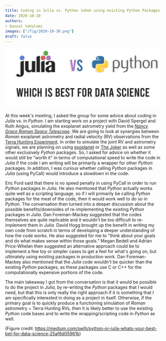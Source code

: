 ```yaml
---
title: Coding in Julia vs. Python (when using existing Python Packages)
date: 2020-10-30
authors:
- Daniel Yahalomi
images: ["/fig/2020-10-30.png"]
draft: false
---
```


![img](/fig/2020-10-30.png)

At this week's meeting, I asked the group for some advice about coding in _Julia_ vs. in _Python_. I am starting work on a project with David Spergel and Ruth Angus, simulating the exoplanet astrometry yield from the [_Nancy Grace Roman Space Telescope_](https://www.nasa.gov/content/goddard/nancy-grace-roman-space-telescope). We are going to look at synergies between _Roman_ exoplanet astrometry and radial velocity (RV) observations from the [Terra Hunting Experiment](http://www.terrahunting.org/). In order to simulate the joint RV and astrometry signals, we are planning on using [exoplanet](https://docs.exoplanet.codes/en/stable/) or [The Joker](https://github.com/adrn/thejoker) as well as some other exclusively _Python_ packages. So, I asked for advice on whether it would still be "worth it" in terms of computational speed to write the code in _Julia_ if the code I am writing will be primarily a wrapper for other _Python_ packages. In addition, I was curious whether calling _Python_ packages in _Julia_ (using PyCall) would introduce a slowdown in the code.

Eric Ford said that there is no speed penalty in using PyCall in order to run _Python_ packages in _Julia_. He also mentioned that _Python_ actually works quite well as a scripting language, so if I will primarily be calling _Python_ packages for the meat of the code, then it would work well to do so in _Python_. The conversation then turned into a deeper discussion about the possible benefits/downsides of re-implementing the existing _Python_ packages in _Julia_. Dan Foreman-Mackey suggested that the codes themselves are quite replicable and it wouldn't be too difficult to re-implement them in _Julia_. David Hogg brought up the benefit in writing my own code from scratch in terms of developing a deeper understanding of how the code works. He also suggested for me to "think about your goals and do what makes sense within those goals." Megan Bedell and Adrian Price-Whelan then suggested an alternative approach could be to implement a few toy or simpler cases to get a feel for what's going on, but ultimately using existing packages in production work. Dan Foreman-Mackey also mentioned that the _Julia_ code wouldn't be quicker than the existing _Python_ packages, as these packages use C or C++ for the computationally expensive portions of the code.

The main takeaway I got from the conversation is that it would be possible to do the project in _Julia_, by re-writing the _Python_ packages that I would need, but that this is only really the right approach if it is something that I am specifically interested in doing as a project in itself. Otherwise, if the primary goal is to quickly produce a functioning simulation of _Roman_ astrometry + Terra Hunting RVs, then it is likely better to use the existing _Python_ code bases and to write the wrapping/scripting code in _Python_ as well.

(Figure credit: https://medium.com/swlh/python-or-julia-whats-your-best-bet-for-data-science-25af6d05961b)


